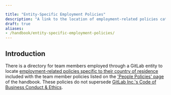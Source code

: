 ```yaml
---

title: "Entity-Specific Employment Policies"
description: "A link to the location of employment-related policies categorized by entity"
draft: true
aliases:
- /handbook/entity-specific-employment-policies/
---
```


## Introduction

There is a directory for team members employed through a GitLab entity to locate [employment-related policies specific to their country of residence](/handbook/people-policies/#entity-specific-employment-policies) included with the team member policies listed on the ['People Policies' page](/handbook/people-policies/) of the handbook. These policies do not supersede [GitLab Inc.'s Code of Business Conduct & Ethics](https://ir.gitlab.com/static-files/7d8c7eb3-cb17-4d68-a607-1b7a1fa1c95d).
